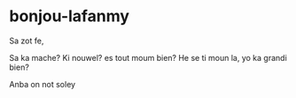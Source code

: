# bonjou-lafanmy

Sa zot fe,

Sa ka mache? Ki nouwel?
es tout moum bien? He se ti moun la, yo ka grandi bien?

Anba on not soley
